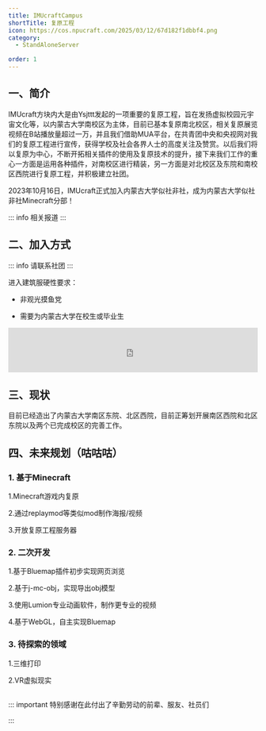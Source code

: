 ```yaml
---
title: IMUcraftCampus
shortTitle: 复原工程
icon: https://cos.npucraft.com/2025/03/12/67d182f1dbbf4.png
category:
  - StandAloneServer

order: 1
---
```





## **一、简介**

IMUcraft方块内大是由Ysjttt发起的一项重要的复原工程，旨在发扬虚拟校园元宇宙文化等，以内蒙古大学南校区为主体，目前已基本复原南北校区，相关复原展览视频在B站播放量超过一万，并且我们借助MUA平台，在共青团中央和央视网对我们的复原工程进行宣传，获得学校及社会各界人士的高度关注及赞赏。以后我们将以复原为中心，不断开拓相关插件的使用及复原技术的提升，接下来我们工作的重心一方面是运用各种插件，对南校区进行精装，另一方面是对北校区及东院和南校区西院进行复原工程，并积极建立社团。

2023年10月16日，IMUcraft正式加入内蒙古大学似社非社，成为内蒙古大学似社非社Minecraft分部！

::: info 相关报道
:::
<BiliBili bvid="BV1reQRYfExe" />




## **二、加入方式**

::: info 请联系社团
:::

进入建筑服硬性要求：

- 非观光摸鱼党

- 需要为内蒙古大学在校生或毕业生

<iframe
style="width:728px;height:90px;max-width:100%;border:none;display:block;margin:auto;pointer-events:none"
src="https://de.namemc.com/server/play.imu.nm.cn/embed"
width="728"
height="90"
sandbox="allow-same-origin">
</iframe>

## **三、现状**

目前已经造出了内蒙古大学南区东院、北区西院，目前正筹划开展南区西院和北区东院以及两个已完成校区的完善工作。

## **四、未来规划**（咕咕咕）

### **1. 基于Minecraft**

1.Minecraft游戏内复原

2.通过replaymod等类似mod制作海报/视频

3.开放复原工程服务器

### **2. 二次开发**

1.基于Bluemap插件初步实现网页浏览

2.基于j-mc-obj，实现导出obj模型

3.使用Lumion专业动画软件，制作更专业的视频

4.基于WebGL，自主实现Bluemap

### **3. 待探索的领域**

1.三维打印

2.VR虚拟现实

## 

::: important 特别感谢在此付出了辛勤劳动的前辈、服友、社员们

:::